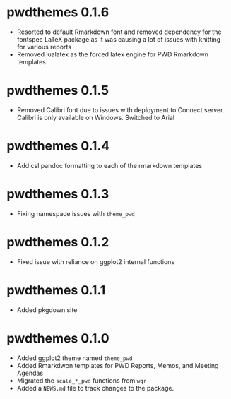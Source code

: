 # pwdthemes 0.1.6

* Resorted to default Rmarkdown font and removed dependency for the fontspec LaTeX package as it was causing a lot of issues with knitting for various reports
* Removed lualatex as the forced latex engine for PWD Rmarkdown templates

# pwdthemes 0.1.5

* Removed Calibri font due to issues with deployment to Connect server. Calibri is only available on Windows. Switched to Arial

# pwdthemes 0.1.4

* Add csl pandoc formatting to each of the rmarkdown templates

# pwdthemes 0.1.3

* Fixing namespace issues with `theme_pwd`

# pwdthemes 0.1.2

* Fixed issue with reliance on ggplot2 internal functions

# pwdthemes 0.1.1 

* Added pkgdown site

# pwdthemes 0.1.0

* Added ggplot2 theme named `theme_pwd`
* Added Rmarkdwon templates for PWD Reports, Memos, and Meeting Agendas
* Migrated the `scale_*_pwd` functions from `wqr`
* Added a `NEWS.md` file to track changes to the package.
